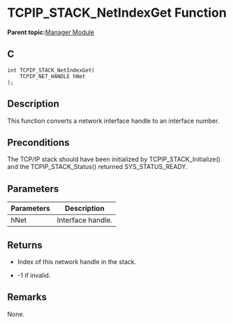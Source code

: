 # TCPIP\_STACK\_NetIndexGet Function

**Parent topic:**[Manager Module](GUID-B37C4F4C-DC2D-48D9-9909-AACBA987B57A.md)

## C

```
int TCPIP_STACK_NetIndexGet(
    TCPIP_NET_HANDLE hNet
);
```

## Description

This function converts a network interface handle to an interface number.

## Preconditions

The TCP/IP stack should have been initialized by TCPIP\_STACK\_Initialize\(\) and the TCPIP\_STACK\_Status\(\) returned SYS\_STATUS\_READY.

## Parameters

|Parameters|Description|
|----------|-----------|
|hNet|Interface handle.|

## Returns

-   Index of this network handle in the stack.

-   -1 if invalid.


## Remarks

None.

